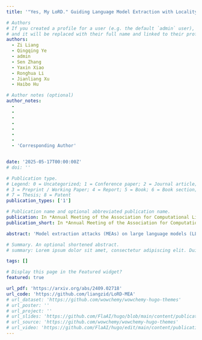```yaml
---
title: '"Yes, My LoRD." Guiding Language Model Extraction with Locality Reinforced Distillation'

# Authors
# If you created a profile for a user (e.g. the default `admin` user), write the username (folder name) here
# and it will be replaced with their full name and linked to their profile.
authors:
  - Zi Liang
  - Qingqing Ye
  - admin
  - Sen Zhang
  - Yaxin Xiao
  - Ronghua Li
  - Jianliang Xu
  - Haibo Hu

# Author notes (optional)
author_notes:
  - 
  -
  - 
  -
  - 
  - 
  -
  - 'Corresponding Author'


date: '2025-05-17T00:00:00Z'
# doi: ''

# Publication type.
# Legend: 0 = Uncategorized; 1 = Conference paper; 2 = Journal article;
# 3 = Preprint / Working Paper; 4 = Report; 5 = Book; 6 = Book section;
# 7 = Thesis; 8 = Patent
publication_types: ['1']

# Publication name and optional abbreviated publication name.
publication: In *Annual Meeting of the Association for Computational Linguistics (ACL'25)*.
publication_short: In *Annual Meeting of the Association for Computational Linguistics (ACL'25)*. Main conference

abstract: 'Model extraction attacks (MEAs) on large language models (LLMs) have received increasing attention in recent research. However, existing attack methods typically adapt the extraction strategies originally developed for deep neural networks (DNNs). They neglect the underlying inconsistency between the training tasks of MEA and LLM alignment, leading to suboptimal attack performance. To tackle this issue, we propose Locality Reinforced Distillation (LoRD), a novel model extraction algorithm specifically designed for LLMs. In particular, LoRD employs a newly defined policy-gradient-style training task that utilizes the responses of victim model as the signal to guide the crafting of preference for the local model. Theoretical analyses demonstrate that I) The convergence procedure of LoRD in model extraction is consistent with the alignment procedure of LLMs, and II) LoRD can reduce query complexity while mitigating watermark protection through our exploration-based stealing. Extensive experiments validate the superiority of our method in extracting various state-of-the-art commercial LLMs.'

# Summary. An optional shortened abstract.
# summary: Lorem ipsum dolor sit amet, consectetur adipiscing elit. Duis posuere tellus ac convallis placerat. Proin tincidunt magna sed ex sollicitudin condimentum.

tags: []

# Display this page in the Featured widget?
featured: true

url_pdf: 'https://arxiv.org/abs/2409.02718'
url_code: 'https://github.com/liangzid/LoRD-MEA'
# url_dataset: 'https://github.com/wowchemy/wowchemy-hugo-themes'
# url_poster: ''
# url_project: ''
# url_slides: 'https://github.com/FlaAI/hugo/blob/main/content/publication/TSFool/TSFool_Slide.pdf'
# url_source: 'https://github.com/wowchemy/wowchemy-hugo-themes'
# url_video: 'https://github.com/FlaAI/hugo/edit/main/content/publication/TSFool/TSFool.mp4'
---
```


